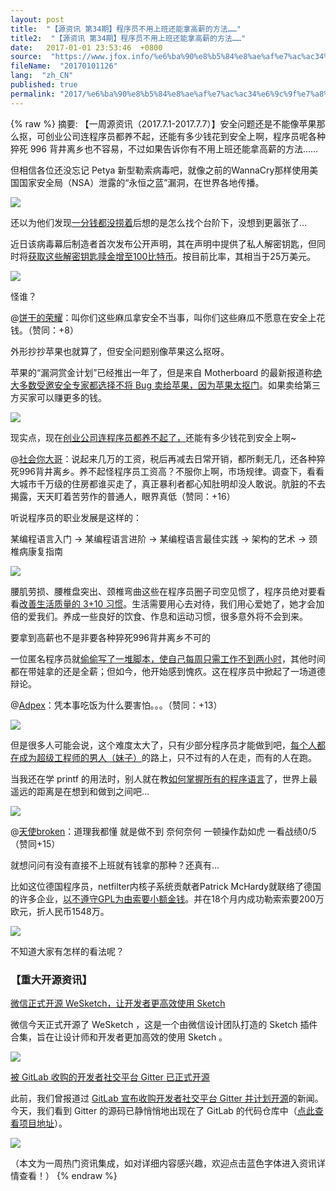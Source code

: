 ```yaml
---
layout: post
title:  "【源资讯 第34期】程序员不用上班还能拿高薪的方法……"
title2:  "【源资讯 第34期】程序员不用上班还能拿高薪的方法……"
date:   2017-01-01 23:53:46  +0800
source:  "https://www.jfox.info/%e6%ba%90%e8%b5%84%e8%ae%af%e7%ac%ac34%e6%9c%9f%e7%a8%8b%e5%ba%8f%e5%91%98%e4%b8%8d%e7%94%a8%e4%b8%8a%e7%8f%ad%e8%bf%98%e8%83%bd%e6%8b%bf%e9%ab%98%e8%96%aa%e7%9a%84%e6%96%b9%e6%b3%95.html"
fileName:  "20170101126"
lang:  "zh_CN"
published: true
permalink: "2017/%e6%ba%90%e8%b5%84%e8%ae%af%e7%ac%ac34%e6%9c%9f%e7%a8%8b%e5%ba%8f%e5%91%98%e4%b8%8d%e7%94%a8%e4%b8%8a%e7%8f%ad%e8%bf%98%e8%83%bd%e6%8b%bf%e9%ab%98%e8%96%aa%e7%9a%84%e6%96%b9%e6%b3%95.html"
---
```

{% raw %}
摘要: 【一周源资讯（2017.7.1-2017.7.7）】安全问题还是不能像苹果那么抠，可创业公司连程序员都养不起，还能有多少钱花到安全上啊，程序员呢各种猝死 996 背井离乡也不容易，不过如果告诉你有不用上班还能拿高薪的方法…… 
  
  
  
但相信各位还没忘记 Petya 新型勒索病毒吧，就像之前的WannaCry那样使用美国国家安全局（NSA）泄露的“永恒之蓝”漏洞，在世界各地传播。

![](d4bddf8.jpg)

还以为他们发现[一分钱都没捞着](https://www.jfox.info/go.php?url=https://www.oschina.net/news/86267/petya-extort-nothing)后想的是怎么找个台阶下，没想到更嚣张了…

近日该病毒幕后制造者首次发布公开声明，其在声明中提供了私人解密钥匙，但同时将[获取这些解密钥匙赎金增至100比特币](https://www.jfox.info/go.php?url=http://www.oschina.net/news/86512/petya--ransom-increase)。按目前比率，其相当于25万美元。

![](8c97ac5.jpg)

怪谁？

@[饼干的荣耀](https://www.jfox.info/go.php?url=https://my.oschina.net/u/564963)：叫你们这些麻瓜拿安全不当事，叫你们这些麻瓜不愿意在安全上花钱。（赞同：+8）

外形抄抄苹果也就算了，但安全问题别像苹果这么抠呀。 

苹果的“漏洞赏金计划”已经推出一年了，但是来自 Motherboard 的最新报道称[绝大多数受邀安全专家都选择不将 Bug 卖给苹果，因为苹果太抠门](https://www.jfox.info/go.php?url=http://www.oschina.net/news/86531/security-expert-sale-ulnerability-to-third-parties)。如果卖给第三方买家可以赚更多的钱。

![](0548df3.jpg)

现实点，现在[创业公司连程序员都养不起了，](https://www.jfox.info/go.php?url=https://www.oschina.net/news/86549/startups-can-not-afford-programmers)还能有多少钱花到安全上啊~

@[社会你大哥](https://www.jfox.info/go.php?url=https://my.oschina.net/u/151811)：说起来几万的工资，税后再减去日常开销，都所剩无几，还各种猝死996背井离乡。养不起怪程序员工资高？不服你上啊，市场规律。调查下，看看大城市千万级的住房都谁买走了，真正暴利者都心知肚明却没人敢说。肮脏的不去揭露，天天盯着苦劳作的普通人，眼界真低（赞同：+16）

听说程序员的职业发展是这样的：

某编程语言入门 -> 某编程语言进阶 -> 某编程语言最佳实践 -> 架构的艺术 -> 颈椎病康复指南

![](9dc74bf.png)

腰肌劳损、腰椎盘突出、颈椎弯曲这些在程序员圈子司空见惯了，程序员绝对要看看[改善生活质量的 3+10 习惯](https://www.jfox.info/go.php?url=https://www.oschina.net/news/86497/3-10-habits-improve-programmer-quality)。生活需要用心去对待，我们用心爱她了，她才会加倍的爱我们。养成一些良好的饮食、作息和运动习惯，很多意外将不会到来。

要拿到高薪也不是非要各种猝死996背井离乡不可的

一位匿名程序员就[偷偷写了一堆脚本，使自己每周只需工作不到两小时](https://www.jfox.info/go.php?url=http://www.oschina.net/news/86484/automating-jobs)，其他时间都在带娃拿的还是全薪；但如今，他开始感到愧疚。这在程序员中掀起了一场道德辩论。

@[Adpex](https://www.jfox.info/go.php?url=https://my.oschina.net/sumingxiaoyao)：凭本事吃饭为什么要害怕。。。（赞同：+13）

![](b250018.png)

但是很多人可能会说，这个难度太大了，只有少部分程序员才能做到吧，[每个人都在成为超级工程师的男人（妹子）](https://www.jfox.info/go.php?url=http://www.oschina.net/news/86501/how-to-be-great)的路上，只不过有的人在走，而有的人在跑。

当我还在学 printf 的用法时，别人就在教[如何掌握所有的程序语言](https://www.jfox.info/go.php?url=https://www.oschina.net/news/86551/how-to-learn-all-programming-language)了，世界上最遥远的距离是在想到和做到之间吧…

![](09e27ed.png)

@[天使broken](https://www.jfox.info/go.php?url=https://my.oschina.net/wuao)：道理我都懂 就是做不到 奈何奈何 一顿操作勐如虎 一看战绩0/5（赞同+15）

就想问问有没有直接不上班就有钱拿的那种？还真有…

比如这位德国程序员，netfilter内核子系统贡献者Patrick McHardy就联络了德国的许多企业，[以不遵守GPL为由索要小额金钱](https://www.jfox.info/go.php?url=http://www.oschina.net/news/86365/ransom-company-by-opensource)。并在18个月内成功勒索索要200万欧元，折人民币1548万。

![](a29a476.jpg)

不知道大家有怎样的看法呢？

### 【重大开源资讯】

[微信正式开源 WeSketch，让开发者更高效使用 Sketch](https://www.jfox.info/go.php?url=https://www.oschina.net/news/86481/weixin-opensource-wesketch)

微信今天正式开源了 WeSketch ，这是一个由微信设计团队打造的 Sketch 插件合集，旨在让设计师和开发者更加高效的使用 Sketch 。

![](ffecda4.png)

[被 GitLab 收购的开发者社交平台 Gitter 已正式开源](https://www.jfox.info/go.php?url=https://www.oschina.net/news/86429/gitter-is-open-source)

此前，我们曾报道过 [GitLab 宣布收购开发者社交平台 Gitter 并计划开源](https://www.jfox.info/go.php?url=http://www.oschina.net/news/82947/gitter-is-joining-the-gitlab-team)的新闻。今天，我们看到 Gitter 的源码已静悄悄地出现在了 GitLab 的代码仓库中（[点此查看项目地址](https://www.jfox.info/go.php?url=https://gitlab.com/gitlab-org/gitter/webapp/)）。

![](6338044.png)

（本文为一周热门资讯集成，如对详细内容感兴趣，欢迎点击蓝色字体进入资讯详情查看！）
{% endraw %}